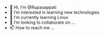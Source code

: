 - 👋 Hi, I’m @Rupasappati
- 👀 I’m interested in learning new technologies
- 🌱 I’m currently learning Linux
- 💞️ I’m looking to collaborate on ...
- 📫 How to reach me ...

<!---
Rupasappati/Rupasappati is a ✨ special ✨ repository because its `README.md` (this file) appears on your GitHub profile.
You can click the Preview link to take a look at your changes.
--->
